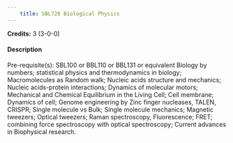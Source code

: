 ```yaml
---
    title: SBL728 Biological Physics
---
```

**Credits:** 3 (3-0-0)



#### Description 
Pre-requisite(s): SBL100 or BBL110 or BBL131 or equivalent Biology by numbers; statistical physics and thermodynamics in biology; Macromolecules as Random walk; Nucleic acids structure and mechanics; Nucleic acids-protein interactions; Dynamics of molecular motors; Mechanical and Chemical Equilibrium in the Living Cell; Cell membrane; Dynamics of cell; Genome engineering by Zinc finger nucleases, TALEN, CRISPR; Single molecule vs Bulk; Single molecule mechanics; Magnetic tweezers; Optical tweezers; Raman spectroscopy, Fluorescence; FRET; combining force spectroscopy with optical spectroscopy; Current advances in Biophysical research.